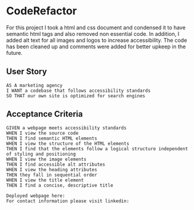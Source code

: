 # CodeRefactor
For this project I took a html and css document and condensed it to have semantic
html tags and also removed non essential code. In addition, I added alt text for all images and logos to increase accessibility. The code has been cleaned up and comments were added for better upkeep in the future.




## User Story

```
AS A marketing agency
I WANT a codebase that follows accessibility standards
SO THAT our own site is optimized for search engines
```

## Acceptance Criteria

```
GIVEN a webpage meets accessibility standards
WHEN I view the source code
THEN I find semantic HTML elements
WHEN I view the structure of the HTML elements
THEN I find that the elements follow a logical structure independent of styling and positioning
WHEN I view the image elements
THEN I find accessible alt attributes
WHEN I view the heading attributes
THEN they fall in sequential order
WHEN I view the title element
THEN I find a concise, descriptive title

Deployed webpage here:
For contact information please visit linkedin: